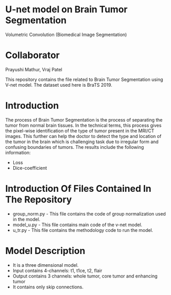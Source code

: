 # U-net model on Brain Tumor Segmentation
Volumetric Convolution (Biomedical Image Segmentation)

# Collaborator
Prayushi Mathur, Vraj Patel

This repository contains the file related to Brain Tumor Segmentation using V-net model. The dataset used here is BraTS 2019.

# Introduction
The process of Brain Tumor Segmentation is the process of separating the tumor from normal brain tissues. In the technical terms, this process gives the pixel-wise identification of the type of tumor present in the MRI/CT images. This further can help the doctor to detect the type and location of the tumor in the brain which is challenging task due to irregular form and confusing boundaries of tumors. The results include the following information:
- Loss
- Dice-coefficient

# Introduction Of Files Contained In The Repository
- group_norm.py - This file contains the code of group normalization used in the model.
- model_u.py - This file contains main code of the v-net model.
- u_tr.py - This file contains the methodology code to run the model.

# Model Description
- It is a three dimensional model.
- Input contains 4-channels: t1, t1ce, t2, flair
- Output contains 3 channels: whole tumor, core tumor and enhancing tumor
- It contains only skip connections.
